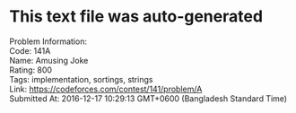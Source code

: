 # This text file was auto-generated  
  
Problem Information:  
Code: 141A  
Name: Amusing Joke  
Rating: 800  
Tags: implementation, sortings, strings  
Link: https://codeforces.com/contest/141/problem/A  
Submitted At: 2016-12-17 10:29:13 GMT+0600 (Bangladesh Standard Time)  
